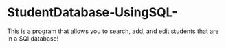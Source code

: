 # StudentDatabase-UsingSQL-

This is a program that allows you to search, add, and edit students that are in a SQl database!
